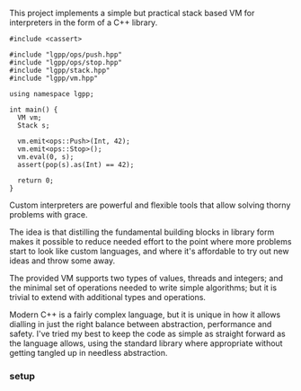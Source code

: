 This project implements a simple but practical stack based VM for interpreters in the form of a C++ library.

```
#include <cassert>

#include "lgpp/ops/push.hpp"
#include "lgpp/ops/stop.hpp"
#include "lgpp/stack.hpp"
#include "lgpp/vm.hpp"

using namespace lgpp;

int main() {
  VM vm;
  Stack s;

  vm.emit<ops::Push>(Int, 42);
  vm.emit<ops::Stop>();
  vm.eval(0, s);
  assert(pop(s).as(Int) == 42);

  return 0;
}
```

Custom interpreters are powerful and flexible tools that allow solving thorny problems with grace.

The idea is that distilling the fundamental building blocks in library form makes it possible to reduce needed effort to the point where more problems start to look like custom languages, and where it's affordable to try out new ideas and throw some away.

The provided VM supports two types of values, threads and integers; and the minimal set of operations needed to write simple algorithms; but it is trivial to extend with additional types and operations.

Modern C++ is a fairly complex language, but it is unique in how it allows dialling in just the right balance between abstraction, performance and safety. I've tried my best to keep the code as simple as straight forward as the language allows, using the standard library where appropriate without getting tangled up in needless abstraction.

### setup

```
```